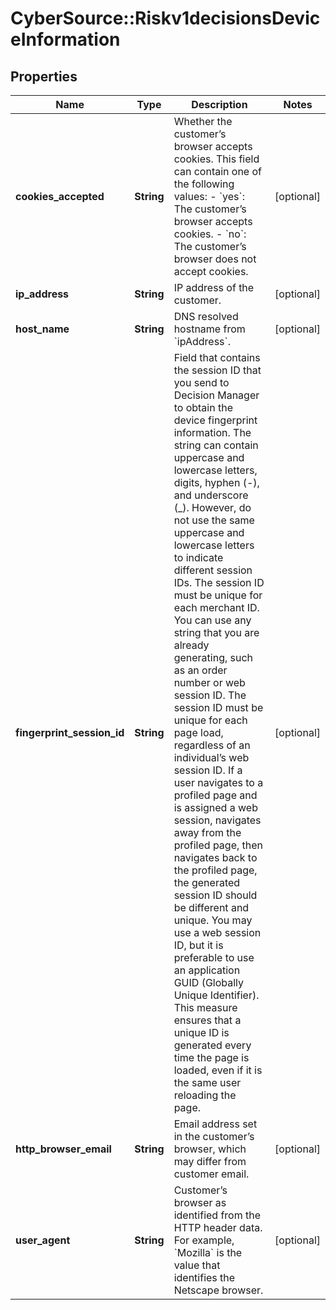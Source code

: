 # CyberSource::Riskv1decisionsDeviceInformation

## Properties
Name | Type | Description | Notes
------------ | ------------- | ------------- | -------------
**cookies_accepted** | **String** | Whether the customer’s browser accepts cookies. This field can contain one of the following values: - &#x60;yes&#x60;: The customer’s browser accepts cookies. - &#x60;no&#x60;: The customer’s browser does not accept cookies.  | [optional] 
**ip_address** | **String** | IP address of the customer.  | [optional] 
**host_name** | **String** | DNS resolved hostname from &#x60;ipAddress&#x60;. | [optional] 
**fingerprint_session_id** | **String** | Field that contains the session ID that you send to Decision Manager to obtain the device fingerprint information. The string can contain uppercase and lowercase letters, digits, hyphen (-), and underscore (_). However, do not use the same uppercase and lowercase letters to indicate different session IDs.  The session ID must be unique for each merchant ID. You can use any string that you are already generating, such as an order number or web session ID.  The session ID must be unique for each page load, regardless of an individual’s web session ID. If a user navigates to a profiled page and is assigned a web session, navigates away from the profiled page, then navigates back to the profiled page, the generated session ID should be different and unique. You may use a web session ID, but it is preferable to use an application GUID (Globally Unique Identifier). This measure ensures that a unique ID is generated every time the page is loaded, even if it is the same user reloading the page.  | [optional] 
**http_browser_email** | **String** | Email address set in the customer’s browser, which may differ from customer email.  | [optional] 
**user_agent** | **String** | Customer’s browser as identified from the HTTP header data. For example, &#x60;Mozilla&#x60; is the value that identifies the Netscape browser.  | [optional] 


